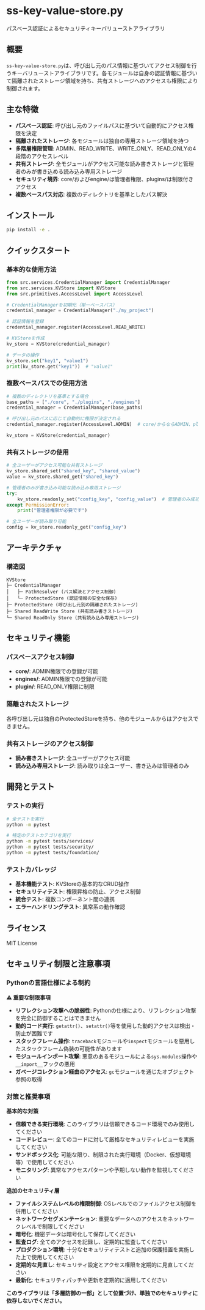# ss-key-value-store.py

パスベース認証によるセキュリティキーバリューストアライブラリ

## 概要

`ss-key-value-store.py`は、呼び出し元のパス情報に基づいてアクセス制御を行うキーバリューストアライブラリです。各モジュールは自身の認証情報に基づいて隔離されたストレージ領域を持ち、共有ストレージへのアクセスも権限により制御されます。

## 主な特徴

- **パスベース認証**: 呼び出し元のファイルパスに基づいて自動的にアクセス権限を決定
- **隔離されたストレージ**: 各モジュールは独自の専用ストレージ領域を持つ
- **多階層権限管理**: ADMIN、READ_WRITE、WRITE_ONLY、READ_ONLYの4段階のアクセスレベル
- **共有ストレージ**: 全モジュールがアクセス可能な読み書きストレージと管理者のみが書き込める読み込み専用ストレージ
- **セキュリティ境界**: core/およびengine/は管理者権限、plugins/は制限付きアクセス
- **複数ベースパス対応**: 複数のディレクトリを基準としたパス解決

## インストール

```bash
pip install -e .
```

## クイックスタート

### 基本的な使用方法

```python
from src.services.CredentialManager import CredentialManager
from src.services.KVStore import KVStore
from src.primitives.AccessLevel import AccessLevel

# CredentialManagerを初期化（単一ベースパス）
credential_manager = CredentialManager("./my_project")

# 認証情報を登録
credential_manager.register(AccessLevel.READ_WRITE)

# KVStoreを作成
kv_store = KVStore(credential_manager)

# データの操作
kv_store.set("key1", "value1")
print(kv_store.get("key1"))  # "value1"
```

### 複数ベースパスでの使用方法

```python
# 複数のディレクトリを基準とする場合
base_paths = ["./core", "./plugins", "./engines"]
credential_manager = CredentialManager(base_paths)

# 呼び出し元のパスに応じて自動的に権限が決定される
credential_manager.register(AccessLevel.ADMIN)  # core/からならADMIN、plugins/なら制限される

kv_store = KVStore(credential_manager)
```

### 共有ストレージの使用

```python
# 全ユーザーがアクセス可能な共有ストレージ
kv_store.shared_set("shared_key", "shared_value")
value = kv_store.shared_get("shared_key")

# 管理者のみが書き込み可能な読み込み専用ストレージ
try:
    kv_store.readonly_set("config_key", "config_value")  # 管理者のみ成功
except PermissionError:
    print("管理者権限が必要です")

# 全ユーザーが読み取り可能
config = kv_store.readonly_get("config_key")
```

## アーキテクチャ

### 構造図

```
KVStore
├─ CredentialManager
│   ├─ PathResolver (パス解決とアクセス制御)
│   └─ ProtectedStore (認証情報の安全な保存)
├─ ProtectedStore (呼び出し元別の隔離されたストレージ)
├─ Shared ReadWrite Store (共有読み書きストレージ)
└─ Shared ReadOnly Store (共有読み込み専用ストレージ)
```

## セキュリティ機能

### パスベースアクセス制御

- **core/**: ADMIN権限での登録が可能
- **engines/**: ADMIN権限での登録が可能
- **plugin/**: READ_ONLY権限に制限

### 隔離されたストレージ

各呼び出し元は独自のProtectedStoreを持ち、他のモジュールからはアクセスできません。

### 共有ストレージのアクセス制御

- **読み書きストレージ**: 全ユーザーがアクセス可能
- **読み込み専用ストレージ**: 読み取りは全ユーザー、書き込みは管理者のみ

## 開発とテスト

### テストの実行

```bash
# 全テストを実行
python -m pytest

# 特定のテストカテゴリを実行
python -m pytest tests/services/
python -m pytest tests/security/
python -m pytest tests/foundation/
```

### テストカバレッジ

- **基本機能テスト**: KVStoreの基本的なCRUD操作
- **セキュリティテスト**: 権限昇格の防止、アクセス制御
- **統合テスト**: 複数コンポーネント間の連携
- **エラーハンドリングテスト**: 異常系の動作確認

## ライセンス

MIT License

## セキュリティ制限と注意事項

### Pythonの言語仕様による制約

**⚠️ 重要な制限事項**

- **リフレクション攻撃への脆弱性**: Pythonの仕様により、リフレクション攻撃を完全に防御することはできません
- **動的コード実行**: `getattr()`、`setattr()`等を使用した動的アクセスは検出・防止が困難です
- **スタックフレーム操作**: `traceback`モジュールや`inspect`モジュールを悪用したスタックフレーム偽装の可能性があります
- **モジュールインポート攻撃**: 悪意のあるモジュールによる`sys.modules`操作や`__import__`フックの悪用
- **ガベージコレクション経由のアクセス**: `gc`モジュールを通じたオブジェクト参照の取得

### 対策と推奨事項

**基本的な対策**

- **信頼できる実行環境**: このライブラリは信頼できるコード環境でのみ使用してください
- **コードレビュー**: 全てのコードに対して厳格なセキュリティレビューを実施してください
- **サンドボックス化**: 可能な限り、制限された実行環境（Docker、仮想環境等）で使用してください
- **モニタリング**: 異常なアクセスパターンや予期しない動作を監視してください

**追加のセキュリティ層**

- **ファイルシステムレベルの権限制御**: OSレベルでのファイルアクセス制御を併用してください
- **ネットワークセグメンテーション**: 重要なデータへのアクセスをネットワークレベルで制限してください
- **暗号化**: 機密データは暗号化して保存してください
- **監査ログ**: 全てのアクセスを記録し、定期的に監査してください
- **プロダクション環境**: 十分なセキュリティテストと追加の保護措置を実施した上で使用してください
- **定期的な見直し**: セキュリティ設定とアクセス権限を定期的に見直してください
- **最新化**: セキュリティパッチや更新を定期的に適用してください

**このライブラリは「多層防御の一部」として位置づけ、単独でのセキュリティに依存しないでください。**



